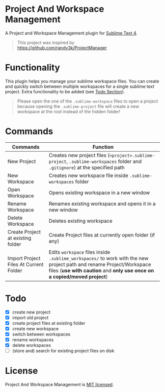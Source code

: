 # Project And Workspace Management
A Project and Workspace Management plugin for [Sublime Text 4](https://www.sublimetext.com).
> This project was inspired by https://github.com/randy3k/ProjectManager

# Functionality
This plugin helps you manage your sublime workspace files. You can create and quickly switch between multiple workspaces for a single sublime text project. Extra functionality to be added (see [Todo Section](https://github.com/tshrpl/ProjectManagement#Todo)).
> Please open the one of the `.sublime-workspace` files to open a project because opening the `.sublime-project` file will create a new workspace at the root instead of the hidden folder!

# Commands
| Commands       | Function |
|----------------|----------|
| New Project    | Creates new project files (`<project>.sublime-project`, `.sublime-workspaces` folder and `.gitignore`) at the specified path |
| New Workspace  | Creates new workspace file inside `.sublime-workspaces` folder |
| Open Workspace | Opens existing workspace in a new window |
| Rename Workspace | Renames existing workspace and opens it in a new window |
| Delete Workspace | Deletes existing workspace |
| Create Project at existing folder | Create Project files at currently open folder (if any) |
| Import Project Files At Current Folder | Edits `workspace` files inside `.sublime_workspaces/` to work with the new project path and rename Project/Workspace files (__use with caution__ and __only use once on a copied/moved project__)

# Todo
- [x] create new project
- [x] import old project
- [x] create project files at existing folder
- [x] create new workspace
- [x] switch between workspaces
- [x] rename workspaces
- [x] delete workspaces
- [ ] (store and) search for existing project files on disk

# License
Project And Workspace Management is [MIT licensed](https://github.com/tshrpl/ProjectManagement/blob/master/LICENSE.txt).

